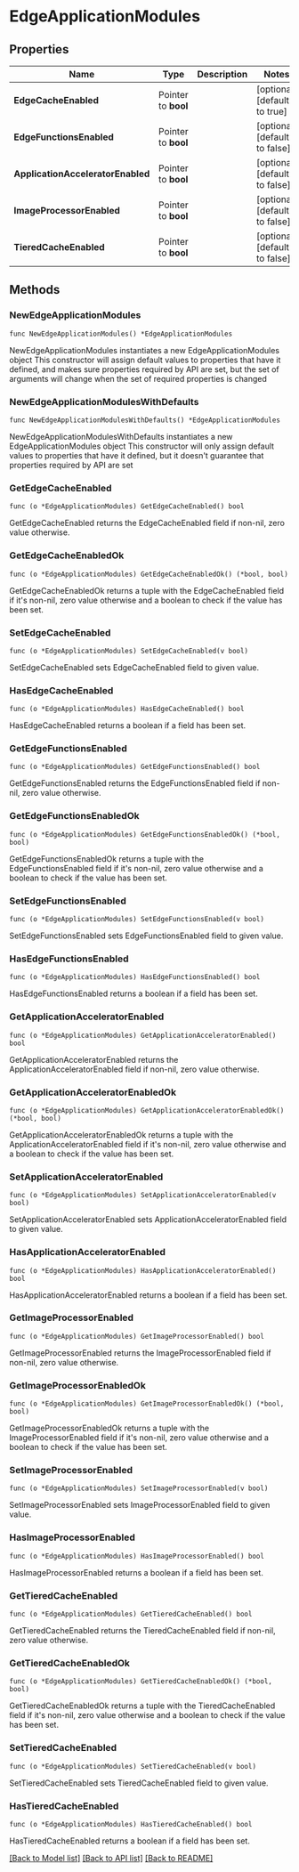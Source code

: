 # EdgeApplicationModules

## Properties

Name | Type | Description | Notes
------------ | ------------- | ------------- | -------------
**EdgeCacheEnabled** | Pointer to **bool** |  | [optional] [default to true]
**EdgeFunctionsEnabled** | Pointer to **bool** |  | [optional] [default to false]
**ApplicationAcceleratorEnabled** | Pointer to **bool** |  | [optional] [default to false]
**ImageProcessorEnabled** | Pointer to **bool** |  | [optional] [default to false]
**TieredCacheEnabled** | Pointer to **bool** |  | [optional] [default to false]

## Methods

### NewEdgeApplicationModules

`func NewEdgeApplicationModules() *EdgeApplicationModules`

NewEdgeApplicationModules instantiates a new EdgeApplicationModules object
This constructor will assign default values to properties that have it defined,
and makes sure properties required by API are set, but the set of arguments
will change when the set of required properties is changed

### NewEdgeApplicationModulesWithDefaults

`func NewEdgeApplicationModulesWithDefaults() *EdgeApplicationModules`

NewEdgeApplicationModulesWithDefaults instantiates a new EdgeApplicationModules object
This constructor will only assign default values to properties that have it defined,
but it doesn't guarantee that properties required by API are set

### GetEdgeCacheEnabled

`func (o *EdgeApplicationModules) GetEdgeCacheEnabled() bool`

GetEdgeCacheEnabled returns the EdgeCacheEnabled field if non-nil, zero value otherwise.

### GetEdgeCacheEnabledOk

`func (o *EdgeApplicationModules) GetEdgeCacheEnabledOk() (*bool, bool)`

GetEdgeCacheEnabledOk returns a tuple with the EdgeCacheEnabled field if it's non-nil, zero value otherwise
and a boolean to check if the value has been set.

### SetEdgeCacheEnabled

`func (o *EdgeApplicationModules) SetEdgeCacheEnabled(v bool)`

SetEdgeCacheEnabled sets EdgeCacheEnabled field to given value.

### HasEdgeCacheEnabled

`func (o *EdgeApplicationModules) HasEdgeCacheEnabled() bool`

HasEdgeCacheEnabled returns a boolean if a field has been set.

### GetEdgeFunctionsEnabled

`func (o *EdgeApplicationModules) GetEdgeFunctionsEnabled() bool`

GetEdgeFunctionsEnabled returns the EdgeFunctionsEnabled field if non-nil, zero value otherwise.

### GetEdgeFunctionsEnabledOk

`func (o *EdgeApplicationModules) GetEdgeFunctionsEnabledOk() (*bool, bool)`

GetEdgeFunctionsEnabledOk returns a tuple with the EdgeFunctionsEnabled field if it's non-nil, zero value otherwise
and a boolean to check if the value has been set.

### SetEdgeFunctionsEnabled

`func (o *EdgeApplicationModules) SetEdgeFunctionsEnabled(v bool)`

SetEdgeFunctionsEnabled sets EdgeFunctionsEnabled field to given value.

### HasEdgeFunctionsEnabled

`func (o *EdgeApplicationModules) HasEdgeFunctionsEnabled() bool`

HasEdgeFunctionsEnabled returns a boolean if a field has been set.

### GetApplicationAcceleratorEnabled

`func (o *EdgeApplicationModules) GetApplicationAcceleratorEnabled() bool`

GetApplicationAcceleratorEnabled returns the ApplicationAcceleratorEnabled field if non-nil, zero value otherwise.

### GetApplicationAcceleratorEnabledOk

`func (o *EdgeApplicationModules) GetApplicationAcceleratorEnabledOk() (*bool, bool)`

GetApplicationAcceleratorEnabledOk returns a tuple with the ApplicationAcceleratorEnabled field if it's non-nil, zero value otherwise
and a boolean to check if the value has been set.

### SetApplicationAcceleratorEnabled

`func (o *EdgeApplicationModules) SetApplicationAcceleratorEnabled(v bool)`

SetApplicationAcceleratorEnabled sets ApplicationAcceleratorEnabled field to given value.

### HasApplicationAcceleratorEnabled

`func (o *EdgeApplicationModules) HasApplicationAcceleratorEnabled() bool`

HasApplicationAcceleratorEnabled returns a boolean if a field has been set.

### GetImageProcessorEnabled

`func (o *EdgeApplicationModules) GetImageProcessorEnabled() bool`

GetImageProcessorEnabled returns the ImageProcessorEnabled field if non-nil, zero value otherwise.

### GetImageProcessorEnabledOk

`func (o *EdgeApplicationModules) GetImageProcessorEnabledOk() (*bool, bool)`

GetImageProcessorEnabledOk returns a tuple with the ImageProcessorEnabled field if it's non-nil, zero value otherwise
and a boolean to check if the value has been set.

### SetImageProcessorEnabled

`func (o *EdgeApplicationModules) SetImageProcessorEnabled(v bool)`

SetImageProcessorEnabled sets ImageProcessorEnabled field to given value.

### HasImageProcessorEnabled

`func (o *EdgeApplicationModules) HasImageProcessorEnabled() bool`

HasImageProcessorEnabled returns a boolean if a field has been set.

### GetTieredCacheEnabled

`func (o *EdgeApplicationModules) GetTieredCacheEnabled() bool`

GetTieredCacheEnabled returns the TieredCacheEnabled field if non-nil, zero value otherwise.

### GetTieredCacheEnabledOk

`func (o *EdgeApplicationModules) GetTieredCacheEnabledOk() (*bool, bool)`

GetTieredCacheEnabledOk returns a tuple with the TieredCacheEnabled field if it's non-nil, zero value otherwise
and a boolean to check if the value has been set.

### SetTieredCacheEnabled

`func (o *EdgeApplicationModules) SetTieredCacheEnabled(v bool)`

SetTieredCacheEnabled sets TieredCacheEnabled field to given value.

### HasTieredCacheEnabled

`func (o *EdgeApplicationModules) HasTieredCacheEnabled() bool`

HasTieredCacheEnabled returns a boolean if a field has been set.


[[Back to Model list]](../README.md#documentation-for-models) [[Back to API list]](../README.md#documentation-for-api-endpoints) [[Back to README]](../README.md)


